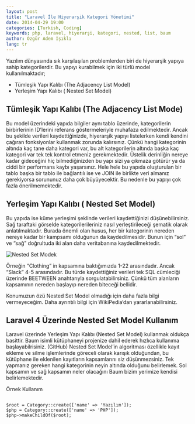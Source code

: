 ```yaml
---
layout: post
title: "Laravel İle Hiyerarşik Kategori Yönetimi"
date: 2014-04-29 19:00
categories: [Turkish, Coding]
keywords: php, laravel, hiyerarşi, kategori, nested, list, baum
author: Özgür Adem Işıklı
lang: tr
---
```


Yazılım dünyasında sık karşılaşılan problemlerden biri de hiyerarşik yapıya sahip kategorilerdir. Bu yapıyı kurabilmek için iki türlü model kullanılmaktadır;

- Tümleşik Yapı Kalıbı (The Adjacency List Model)
- Yerleşim Yapı Kalıbı ( Nested Set Model)

## Tümleşik Yapı Kalıbı (The Adjacency List Mode)

Bu model üzerindeki yapıda bilgiler aynı tablo üzerinde, kategorilerin birbirlerinin ID’lerini referans göstermeleriyle muhafaza edilmektedir. Ancak bu şekilde verileri kaydettiğinizde, hiyerarşik yapıyı listelerken kendi kendini çağıran fonksiyonlar kullanmak zorunda kalırsınız. Çünkü hangi kategorinin altında kaç tane daha kategori var, bu alt kategorilerin altında başka kaç kategori var tek tek kontrol etmeniz gerekmektedir. Üstelik derinliğin nereye kadar gideceğini hiç bilmediğinizden bu yapı sizi ya çıkmaza götürür ya da ciddi bir performans kaybı yaşarsınız. Hele hele bu yapıda oluşturulan bir tablo başka bir tablo ile bağlantılı ise ve JOIN ile birlikte veri almanız gerekiyorsa sorununuz daha çok büyüyecektir. Bu nedenle bu yapıyı çok fazla önerilmemektedir.

## Yerleşim Yapı Kalıbı ( Nested Set Model)

Bu yapıda ise küme yerleşimi şeklinde verileri kaydettiğinizi düşünebilirsiniz. Sağ taraftaki görselde kategorilerileriniz nasıl yerleştirileceği şematik olarak anlatılmaktadır. Burada önemli olan husus, her bir kategorinin nereden nereye kadar bir kampsamı olduğunun da kaydedilmesidir. Bunun için “sol” ve “sağ” doğrultuda iki alan daha veritabanına kaydedilmektedir.

![Nested Set Modek](http://upload.wikimedia.org/wikipedia/commons/thumb/4/41/NestedSetModel.svg/400px-NestedSetModel.svg.png)

Örneğin “Clothing” in kapsamına baktığımızda 1-22 arasındadır. Ancak “Slack” 4-5 arasındadır. Bu türde kaydettiğiniz verileri tek SQL cümleciği üzerinde BEETWEEN anahtarıyla sorgulatabilirsiniz. Çünkü tüm alanların kapsamının nereden başlayıp nereden biteceği bellidir.

Konumuzun özü Nested Set Model olmadığı için daha fazla bilgi vermeyeceğim. Daha ayrıntılı bilgi için WikiPedia‘dan yararlanabilirsiniz.

## Laravel 4 Üzerinde Nested Set Model Kullanım

Laravel üzerinde Yerleşim Yapı Kalıbı (Nested Set Model) kullanmak oldukça basittir. Baum isimli kütüphaneyi projenize dahil ederek hızlıca kullanıma başlayabilrisiniz. (GitHub) Nested Set Model’in algoritması özellikle kayıt ekleme ve silme işlemlerinde göreceli olarak karışık olduğundan, bu kütüphane ile eklenilen kayıtların kapsamlarını siz düşünmezsiniz. Tek yapmanız gereken hangi kategorinin neyin altında olduğunu belirlemek. Sol kapsamın ve sağ kapsamın neler olacağını Baum bizim yerimize kendisi belirlemektedir.

Örnek Kullanım

<pre><code class="language-php">
$root = Category::create(['name' => 'Yazılım']); 
$php = Category::create(['name' => 'PHP']); 
$php->makeChildOf($root);
</code></pre>
